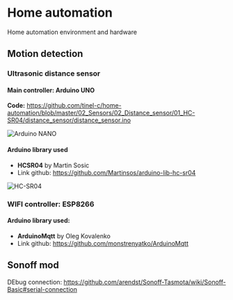# Home automation
Home automation environment and hardware



## Motion detection

###  Ultrasonic distance sensor

#### Main controller: Arduino UNO

**Code:** https://github.com/tinel-c/home-automation/blob/master/02_Sensors/02_Distance_sensor/01_HC-SR04/distance_sensor/distance_sensor.ino

![Arduino NANO](https://i.ibb.co/3TqgqXY/item-XL-33481986-131319390.jpg)

#### Arduino library used

- **HCSR04** by Martin Sosic
- Link github: https://github.com/Martinsos/arduino-lib-hc-sr04

![HC-SR04](https://i.ibb.co/3pgnYvw/HC-SR04.jpg)

### WIFI controller: ESP8266

#### Arduino library used:

- **ArduinoMqtt** by Oleg Kovalenko
- Link github: https://github.com/monstrenyatko/ArduinoMqtt

## Sonoff mod
DEbug connection:
https://github.com/arendst/Sonoff-Tasmota/wiki/Sonoff-Basic#serial-connection
